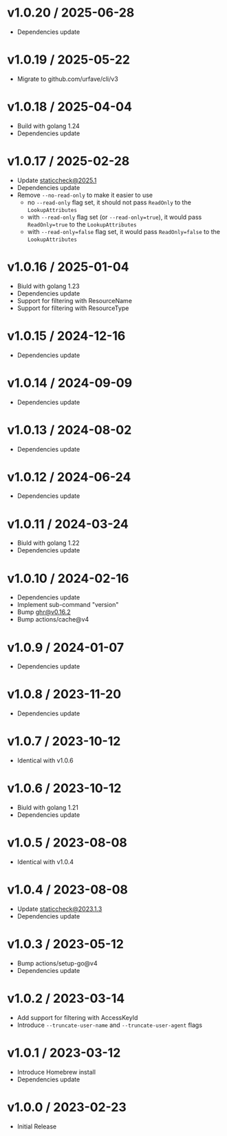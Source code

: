 <!-- markdownlint-disable -->

# v1.0.20 / 2025-06-28

* Dependencies update

# v1.0.19 / 2025-05-22

* Migrate to github.com/urfave/cli/v3

# v1.0.18 / 2025-04-04

* Build with golang 1.24
* Dependencies update

# v1.0.17 / 2025-02-28

* Update staticcheck@2025.1
* Dependencies update
* Remove `--no-read-only` to make it easier to use
  * no `--read-only` flag set, it should not pass `ReadOnly` to the `LookupAttributes`
  * with `--read-only` flag set (or `--read-only=true`), it would pass `ReadOnly=true` to the `LookupAttributes`
  * with `--read-only=false` flag set, it would pass `ReadOnly=false` to the `LookupAttributes`

# v1.0.16 / 2025-01-04

* Biuld with golang 1.23
* Dependencies update
* Support for filtering with ResourceName
* Support for filtering with ResourceType

# v1.0.15 / 2024-12-16

* Dependencies update

# v1.0.14 / 2024-09-09

* Dependencies update

# v1.0.13 / 2024-08-02

* Dependencies update

# v1.0.12 / 2024-06-24

* Dependencies update

# v1.0.11 / 2024-03-24

* Biuld with golang 1.22
* Dependencies update

# v1.0.10 / 2024-02-16

* Dependencies update
* Implement sub-command "version"
* Bump ghr@v0.16.2
* Bump actions/cache@v4

# v1.0.9 / 2024-01-07

* Dependencies update

# v1.0.8 / 2023-11-20

* Dependencies update

# v1.0.7 / 2023-10-12

* Identical with v1.0.6

# v1.0.6 / 2023-10-12

* Biuld with golang 1.21
* Dependencies update

# v1.0.5 / 2023-08-08

* Identical with v1.0.4

# v1.0.4 / 2023-08-08

* Update staticcheck@2023.1.3
* Dependencies update

# v1.0.3 / 2023-05-12

* Bump actions/setup-go@v4
* Dependencies update

# v1.0.2 / 2023-03-14

* Add support for filtering with AccessKeyId
* Introduce `--truncate-user-name` and `--truncate-user-agent` flags

# v1.0.1 / 2023-03-12

* Introduce Homebrew install
* Dependencies update

# v1.0.0 / 2023-02-23

* Initial Release
